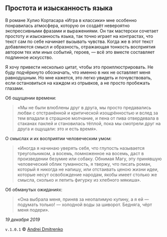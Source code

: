 ## Простота и изысканность языка

В романе Хулио Кортасара &laquo;Игра в классики&raquo; мне особенно понравилась атмосфера, которую он создаёт невероятно экспрессивными фразами и выражениями. Он так мастерски сочетает простоту и изысканность языка, так точно играет на контрастах, что текст сам по себе начинает вызывать чувства. Когда же в этот текст добавляются смысл и образность, отражающая тонкость восприятия автором тех или иных событий, героев, &mdash; всё это вместе составляет подлинное искусство.

Я хочу привести несколько цитат, чтобы это проиллюстрировать. Не буду подчёркнуто обозначать, что именно в них не оставляет меня равнодушным. Но мне кажется, это легко увидеть и почувствовать, если остановиться на каждом из отрывков, а не просто пробежать глазами.

Об ощущении времени:
>&laquo;Мы не были влюблены друг в друга, мы просто предавались любви с отстранённой и критической изощрённостью и вслед за тем впадали в страшное молчание, и пена от пива отвердевала в стаканах паклей и становилась тёплой, пока мы смотрели друг на друга и ощущали: это и есть время&raquo;.

О смыслах и их восприятии человеческим умом:
>&laquo;Иногда я начинаю уверять себя, что глупость называется треугольником, а восемь, помноженное на восемь, даст в произведении безумие или собаку. Обнимая Магу, эту принявшую человеческий облик туманность, я твержу, что писать роман, который я никогда не напишу, или отстаивать ценою жизни идеи, которые несут освобождение народам, якобы имеет столько же смысла, сколько и лепить фигурку из хлебного мякиша&raquo;.

Об обманутых ожиданиях:
>&laquo;Она выбрала меня, приняв за неопалимую купину, а я ей &mdash; подумать только! &mdash; холодной воды за шиворот. Бедняга, чёрт меня подери&raquo;.

_19 декабря 2019_

`v.1.0.1` &copy; [Andrei Dmitrenko](https://admitrenko.github.io/blog)
